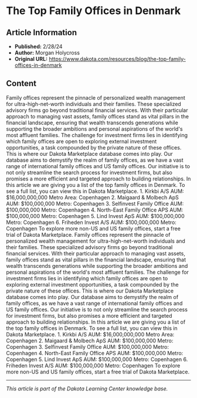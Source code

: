# The Top Family Offices in Denmark

## Article Information
- **Published:** 2/28/24
- **Author:** Morgan Holycross
- **Original URL:** https://www.dakota.com/resources/blog/the-top-family-offices-in-denmark

## Content

Family offices represent the pinnacle of personalized wealth management for ultra-high-net-worth individuals and their families. These specialized advisory firms go beyond traditional financial services. With their particular approach to managing vast assets, family offices stand as vital pillars in the financial landscape, ensuring that wealth transcends generations while supporting the broader ambitions and personal aspirations of the world's most affluent families. The challenge for investment firms lies in identifying which family offices are open to exploring external investment opportunities, a task compounded by the private nature of these offices. This is where our Dakota Marketplace database comes into play. Our database aims to demystify the realm of family offices, as we have a vast range of international family offices and US family offices. Our initiative is to not only streamline the search process for investment firms, but also promises a more efficient and targeted approach to building relationships. In this article we are giving you a list of the top family offices in Denmark. To see a full list, you can view this in Dakota Marketplace. 1. Kirkbi A/S AUM: $16,000,000,000 Metro Area: Copenhagen 2. Maigaard & Molbech ApS AUM: $100,000,000 Metro: Copenhagen 3. Selfinvest Family Office AUM: $100,000,000 Metro: Copenhagen 4. North-East Family Office APS AUM: $100,000,000 Metro: Copenhagen 5. Lind Invest ApS AUM: $100,000,000 Metro: Copenhagen 6. Friheden Invest A/S AUM: $100,000,000 Metro: Copenhagen To explore more non-US and US family offices, start a free trial of Dakota Marketplace. Family offices represent the pinnacle of personalized wealth management for ultra-high-net-worth individuals and their families. These specialized advisory firms go beyond traditional financial services. With their particular approach to managing vast assets, family offices stand as vital pillars in the financial landscape, ensuring that wealth transcends generations while supporting the broader ambitions and personal aspirations of the world's most affluent families. The challenge for investment firms lies in identifying which family offices are open to exploring external investment opportunities, a task compounded by the private nature of these offices. This is where our Dakota Marketplace database comes into play. Our database aims to demystify the realm of family offices, as we have a vast range of international family offices and US family offices. Our initiative is to not only streamline the search process for investment firms, but also promises a more efficient and targeted approach to building relationships. In this article we are giving you a list of the top family offices in Denmark. To see a full list, you can view this in Dakota Marketplace. 1. Kirkbi A/S AUM: $16,000,000,000 Metro Area: Copenhagen 2. Maigaard & Molbech ApS AUM: $100,000,000 Metro: Copenhagen 3. Selfinvest Family Office AUM: $100,000,000 Metro: Copenhagen 4. North-East Family Office APS AUM: $100,000,000 Metro: Copenhagen 5. Lind Invest ApS AUM: $100,000,000 Metro: Copenhagen 6. Friheden Invest A/S AUM: $100,000,000 Metro: Copenhagen To explore more non-US and US family offices, start a free trial of Dakota Marketplace.

---

*This article is part of the Dakota Learning Center knowledge base.*